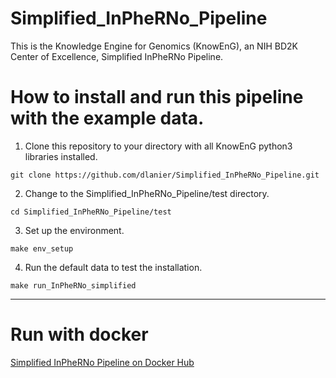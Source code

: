 # Simplified_InPheRNo_Pipeline

This is the Knowledge Engine for Genomics (KnowEnG), an NIH BD2K Center of Excellence, Simplified InPheRNo Pipeline.

# How to install and run this pipeline with the example data.
1) Clone this repository to your directory with all KnowEnG python3 libraries installed.

```git clone https://github.com/dlanier/Simplified_InPheRNo_Pipeline.git```

2) Change to the Simplified_InPheRNo_Pipeline/test directory.

```cd Simplified_InPheRNo_Pipeline/test```

3) Set up the environment.

```make env_setup```

4) Run the default data to test the installation.

```make run_InPheRNo_simplified```

****

# Run with docker

[Simplified InPheRNo Pipeline on Docker Hub](https://hub.docker.com/r/knowengdev/simplified_inpherno_pipeline/)
